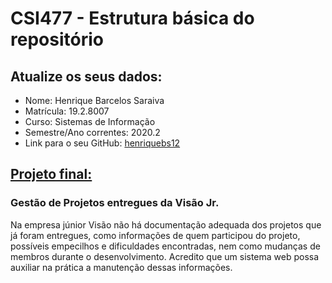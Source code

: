 # CSI477 - Estrutura básica do repositório

## Atualize os seus dados:

- Nome: Henrique Barcelos Saraiva
- Matrícula: 19.2.8007
- Curso: Sistemas de Informação 
- Semestre/Ano correntes: 2020.2
- Link para o seu GitHub: [henriquebs12](https://github.com/henriquebs)

## [Projeto final:](./Projeto/README.md) 

### Gestão de Projetos entregues da Visão Jr.

Na empresa júnior Visão não há documentação adequada dos projetos que já foram entregues, como informações de quem participou do projeto, possíveis empecilhos e dificuldades encontradas, nem como mudanças de membros durante o desenvolvimento. Acredito que um sistema web possa auxiliar na prática a manutenção dessas informações.
